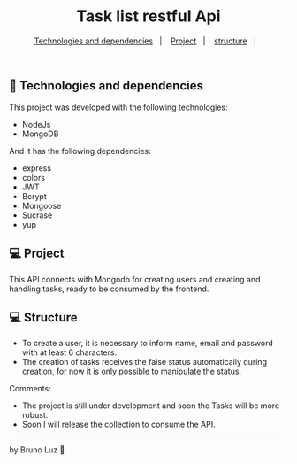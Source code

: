 #
<h1 align="center"> Task list restful Api</h1>
<p align="center">
  <a href="#-Technologies and dependencies">Technologies and dependencies</a>&nbsp;&nbsp;&nbsp;|&nbsp;&nbsp;&nbsp;
  <a href="#-project">Project</a>&nbsp;&nbsp;&nbsp;|&nbsp;&nbsp;&nbsp;
  <a href="#-structure">structure</a>&nbsp;&nbsp;&nbsp;|&nbsp;&nbsp;&nbsp;
</p>
<br>

## 🚀 Technologies and dependencies

This project was developed with the following technologies:

- NodeJs
- MongoDB

And it has the following dependencies:

- express
- colors
- JWT
- Bcrypt
- Mongoose
- Sucrase
- yup

## 💻 Project

This API connects with Mongodb for creating users and creating and handling tasks, ready to be consumed by the frontend.

## 💻 Structure

- To create a user, it is necessary to inform name, email and password with at least 6 characters.
- The creation of tasks receives the false status automatically during creation, for now it is only possible to manipulate the status.

Comments:
- The project is still under development and soon the Tasks will be more robust.
- Soon I will release the collection to consume the API.

---
by Bruno Luz :wave:
